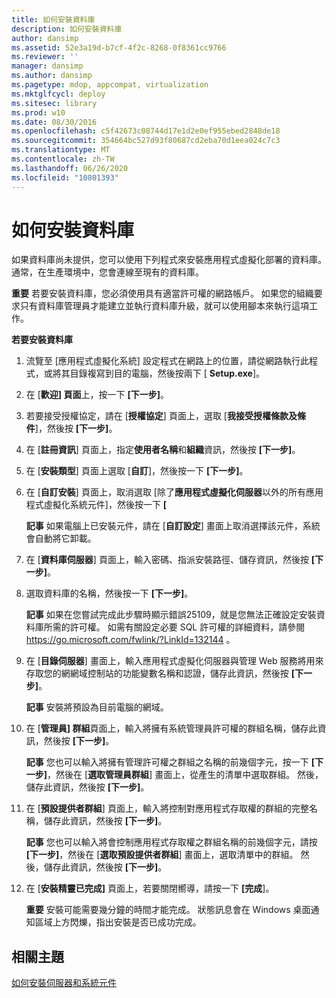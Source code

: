 ```yaml
---
title: 如何安裝資料庫
description: 如何安裝資料庫
author: dansimp
ms.assetid: 52e3a19d-b7cf-4f2c-8268-0f8361cc9766
ms.reviewer: ''
manager: dansimp
ms.author: dansimp
ms.pagetype: mdop, appcompat, virtualization
ms.mktglfcycl: deploy
ms.sitesec: library
ms.prod: w10
ms.date: 08/30/2016
ms.openlocfilehash: c5f42673c08744d17e1d2e0ef955ebed2848de18
ms.sourcegitcommit: 354664bc527d93f80687cd2eba70d1eea024c7c3
ms.translationtype: MT
ms.contentlocale: zh-TW
ms.lasthandoff: 06/26/2020
ms.locfileid: "10801393"
---
```

# 如何安裝資料庫


如果資料庫尚未提供，您可以使用下列程式來安裝應用程式虛擬化部署的資料庫。 通常，在生產環境中，您會連線至現有的資料庫。

**重要** 若要安裝資料庫，您必須使用具有適當許可權的網路帳戶。 如果您的組織要求只有資料庫管理員才能建立並執行資料庫升級，就可以使用腳本來執行這項工作。

 

**若要安裝資料庫**

1.  流覽至 [應用程式虛擬化系統] 設定程式在網路上的位置，請從網路執行此程式，或將其目錄複寫到目的電腦，然後按兩下 [ **Setup.exe**]。

2.  在 [**歡迎] 頁面**上，按一下 **[下一步]**。

3.  若要接受授權協定，請在 [**授權協定**] 頁面上，選取 [**我接受授權條款及條件**]，然後按 **[下一步]**。

4.  在 [**註冊資訊**] 頁面上，指定**使用者名稱**和**組織**資訊，然後按 **[下一步]**。

5.  在 [**安裝類型**] 頁面上選取 [**自訂**]，然後按一下 **[下一步]**。

6.  在 [**自訂安裝**] 頁面上，取消選取 [除了**應用程式虛擬化伺服器**以外的所有應用程式虛擬化系統元件]，然後按一下 **[**

    **記事** 如果電腦上已安裝元件，請在 [**自訂設定**] 畫面上取消選擇該元件，系統會自動將它卸載。

     

7.  在 [**資料庫伺服器**] 頁面上，輸入密碼、指派安裝路徑、儲存資訊，然後按 **[下一步]**。

8.  選取資料庫的名稱，然後按一下 **[下一步]**。

    **記事** 如果在您嘗試完成此步驟時顯示錯誤25109，就是您無法正確設定安裝資料庫所需的許可權。 如需有關設定必要 SQL 許可權的詳細資料，請參閱 <https://go.microsoft.com/fwlink/?LinkId=132144> 。

     

9.  在 [**目錄伺服器**] 畫面上，輸入應用程式虛擬化伺服器與管理 Web 服務將用來存取您的網網域控制站的功能變數名稱和認證，儲存此資訊，然後按 **[下一步]**。

    **記事** 安裝將預設為目前電腦的網域。

     

10. 在 [**管理員] 群組**頁面上，輸入將擁有系統管理員許可權的群組名稱，儲存此資訊，然後按 **[下一步]**。

    **記事** 您也可以輸入將擁有管理許可權之群組之名稱的前幾個字元，按一下 **[下一步]**，然後在 [**選取管理員群組**] 畫面上，從產生的清單中選取群組。 然後，儲存此資訊，然後按 **[下一步]**。

     

11. 在 [**預設提供者群組**] 頁面上，輸入將控制對應用程式存取權的群組的完整名稱，儲存此資訊，然後按 **[下一步]**。

    **記事** 您也可以輸入將會控制應用程式存取權之群組名稱的前幾個字元，請按 **[下一步]**，然後在 [**選取預設提供者群組**] 畫面上，選取清單中的群組。 然後，儲存此資訊，然後按 **[下一步]**。

     

12. 在 [**安裝精靈已完成]** 頁面上，若要關閉嚮導，請按一下 **[完成**]。

    **重要** 安裝可能需要幾分鐘的時間才能完成。 狀態訊息會在 Windows 桌面通知區域上方閃爍，指出安裝是否已成功完成。

     

## 相關主題


[如何安裝伺服器和系統元件](how-to-install-the-servers-and-system-components.md)

 

 





